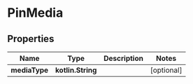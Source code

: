 
# PinMedia

## Properties
Name | Type | Description | Notes
------------ | ------------- | ------------- | -------------
**mediaType** | **kotlin.String** |  |  [optional]




